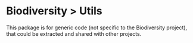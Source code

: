 # Biodiversity > Utils

This package is for generic code (not specific to the Biodiversity project), that could be extracted and shared with other projects.

